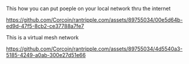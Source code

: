 This how you can put poeple on your local network thru the internet

https://github.com/Corcoin/rantripple.com/assets/89755034/00e5d64b-ed9d-47f5-8cb2-ce37788a7fe7



This is a virtual mesh network

https://github.com/Corcoin/rantripple.com/assets/89755034/4d5540a3-5185-4249-a0ab-300e27d51e66

